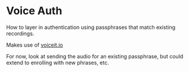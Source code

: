 # Voice Auth 
How to layer in authentication using passphrases that match existing recordings. 

Makes use of [voiceit.io](https://voiceit.io/)

For now, look at sending the audio for an existing passphrase, but could extend to enrolling with new phrases, etc.
